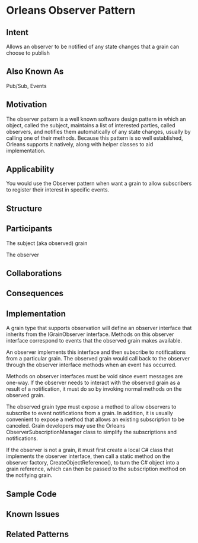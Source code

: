 # Orleans Observer Pattern

## Intent

Allows an observer to be notified of any state changes that a grain can choose to publish

## Also Known As

Pub/Sub, Events

## Motivation

The observer pattern is a well known software design pattern in which an object, called the subject, maintains a list of interested parties, called observers, and notifies them automatically of any state changes, usually by calling one of their methods. Because this pattern is so well established, Orleans supports it natively, along with helper classes to aid implementation. 

## Applicability

You would use the Observer pattern when want a grain to allow subscribers to register their interest in specific events.   

## Structure

## Participants

The subject (aka observed) grain

The observer 


## Collaborations

## Consequences

## Implementation

A grain type that supports observation will define an observer interface that inherits from the IGrainObserver interface. Methods on this observer interface correspond to events that the observed grain makes available. 

An observer implements this interface and then subscribe to notifications from a particular grain. The observed grain would call back to the observer through the observer interface methods when an event has occurred.

Methods on observer interfaces must be void since event messages are one-way. If the observer needs to interact with the observed grain as a result of a notification, it must do so by invoking normal methods on the observed grain.

The observed grain type must expose a method to allow observers to subscribe to event notifications from a grain. In addition, it is usually convenient to expose a method that allows an existing subscription to be canceled. Grain developers may use the Orleans ObserverSubscriptionManager<T> class to simplify the subscriptions and notifications.

If the observer is not a grain, it must first create a local C# class that implements the observer interface, then call a static method on the observer factory, CreateObjectReference(), to turn the C# object into a grain reference, which can then be passed to the subscription method on the notifying grain. 


## Sample Code

## Known Issues

## Related Patterns

